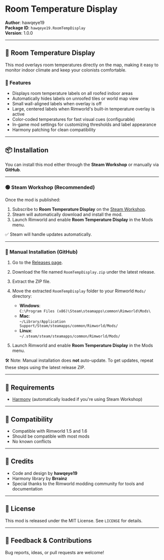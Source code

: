 ﻿# Room Temperature Display

**Author**: hawqeye19  
**Package ID**: `hawqeye19.RoomTempDisplay`  
**Version**: 1.0.0

---

## 🧊 Room Temperature Display

This mod overlays room temperatures directly on the map, making it easy to monitor indoor climate and keep your colonists comfortable.

### 🔹 Features

- Displays room temperature labels on all roofed indoor areas
- Automatically hides labels on unroofed tiles or world map view
- Small wall-aligned labels when overlay is off
- Large, centered labels when Rimworld's built-in temperature overlay is active
- Color-coded temperatures for fast visual cues (configurable)
- In-game mod settings for customizing thresholds and label appearance
- Harmony patching for clean compatibility

---

## 📦 Installation

You can install this mod either through the **Steam Workshop** or manually via **GitHub**.

---

### 🟢 Steam Workshop (Recommended)

Once the mod is published:

1. Subscribe to **Room Temperature Display** on the [Steam Workshop](https://steamcommunity.com/app/294100/workshop/).
2. Steam will automatically download and install the mod.
3. Launch Rimworld and enable **Room Temperature Display** in the Mods menu.

✅ Steam will handle updates automatically.

---

### 📁 Manual Installation (GitHub)

1. Go to the [Releases page](https://github.com/bstevenson0326/RoomTempDisplay/releases).
2. Download the file named `RoomTempDisplay.zip` under the latest release.
3. Extract the ZIP file.
4. Move the extracted `RoomTempDisplay` folder to your Rimworld `Mods/` directory:
   - **Windows**:  
     `C:\Program Files (x86)\Steam\steamapps\common\Rimworld\Mods\`
   - **Mac**:  
     `~/Library/Application Support/Steam/steamapps/common/Rimworld/Mods/`
   - **Linux**:  
     `~/.steam/steam/steamapps/common/Rimworld/Mods/`

5. Launch Rimworld and enable **Room Temperature Display** in the Mods menu.

🛠 Note: Manual installation does **not** auto-update. To get updates, repeat these steps using the latest release ZIP.

---

## 🧩 Requirements

- [Harmony](https://github.com/pardeike/Harmony) (automatically loaded if you're using Steam Workshop)

---

## 🧪 Compatibility

- Compatible with Rimworld 1.5 and 1.6
- Should be compatible with most mods
- No known conflicts

---

## 🙏 Credits

- Code and design by **hawqeye19**
- Harmony library by **Brrainz**
- Special thanks to the Rimworld modding community for tools and documentation

---

## 📜 License

This mod is released under the MIT License. See `LICENSE` for details.

---

## 💬 Feedback & Contributions

Bug reports, ideas, or pull requests are welcome!
